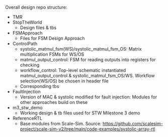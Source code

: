 Overall design repo structure:
- TMR
- StopTheWorld
   - Design files & tbs
- FSMApproach
   - Files for FSM Design Approach
- ControlPath
   - systolic_matmul_fsm(WS)/systolic_matmul_fsm_OS: Matrix multiplication FSMs for WS/OS
   - matmul_output_control: FSM for reading outputs into registers for checking
   - workflow_control: Top-level schematic instantiated matmul_output_control & systolic_matmul_fsm_OS/WS. Workflow selection(WS/OS) be chosen in header file
   - Corresponding tbs
- FaultInjection
   - Version of MAC & systolic modified for fault injection: Modules for other approaches build on these
- m3_stw_demo
   - Working design & tb files used for STW Milestone 3 demo
- ReferenceRTL
   - Base modules from Scale-Sim. Source: https://github.com/scalesim-project/scale-sim-v2/tree/main/code-examples/systolic-array-rtl

